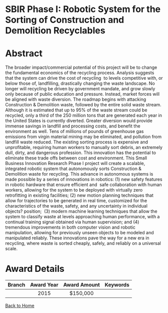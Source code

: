 
SBIR Phase I: Robotic System for the Sorting of Construction and Demolition Recyclables
=======================================================================================

# Abstract


The broader impact/commercial potential of this project will be to change the fundamental economics of the recycling process. Analysis suggests that the system can drive the cost of recycling  to levels competitive with, or below those of, landfilling, drastically changing the waste landscape. No longer will recycling be driven by government mandate, and grow slowly only because of public education and pressure. Instead, market forces will be aligned with waste diversion. The roadmap begins with attacking Construction & Demolition waste, followed by the entire solid waste stream. Although it is estimated that up to 95% of the waste stream could be recycled, only a third of the 250 million tons that are generated each year in the United States is currently diverted. Greater diversion would provide immense savings in landfill and processing costs, and benefit the environment as well. Tens of millions of pounds of greenhouse gas emissions from virgin material mining may be eliminated, and pollution from landfill waste reduced. The existing sorting process is expensive and unprofitable, requiring human workers to manually sort debris, an extremely dull, dirty, and dangerous profession. This innovation has the potential to eliminate these trade offs between cost and environment. This Small Business Innovation Research Phase I project will create a scalable, integrated robotic system that autonomously sorts Construction & Demolition waste for recycling. This advance in autonomous systems is made possible by a series of innovations in robotics: (1) new safety features in robotic hardware that ensure efficient and  safe collaboration with human workers, allowing for the system to be deployed with virtually zero retrofitting in existing facilities; (2) new motion planning techniques that allow for trajectories to be generated in real time, customized for the characteristics of the waste, safety, and any uncertainty in individual objects? position;  (3) modern machine learning techniques that allow the system to classify waste at levels approaching human performance, with a continual training signal obtained via human supervision; and (4) tremendous improvements in both computer vision and robotic manipulation, allowing for previously unseen objects to be modeled and manipulated reliably. These innovations pave the way for a new era in recycling, where waste is sorted cheaply, safely, and reliably on a universal scale.  

# Award Details

|Branch|Award Year|Award Amount|Keywords|
| :---: | :---: | :---: | :---: |
||2015|$150,000||
  
  


[Back to Home](https://github.com/chrischow/dod_sbir_awards#170)